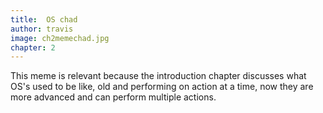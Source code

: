```yaml
---
title:  OS chad
author: travis
image: ch2memechad.jpg
chapter: 2
---
```

This meme is relevant because the introduction chapter discusses what OS's used to be like, old and performing on action at a time, now they are more advanced and can perform multiple actions.